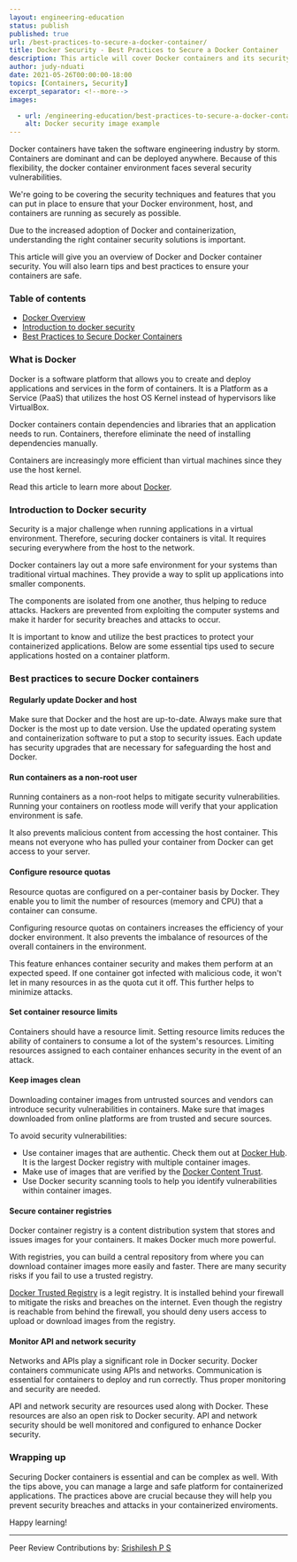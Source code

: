 ```yaml
---
layout: engineering-education
status: publish
published: true
url: /best-practices-to-secure-a-docker-container/
title: Docker Security - Best Practices to Secure a Docker Container
description: This article will cover Docker containers and its security. Docker is a software platform that allows you to create and deploy applications and services in the form of containers. It is a Platform as a Service (PaaS) that utilizes the host OS Kernel instead of hypervisors like VirtualBox.
author: judy-nduati
date: 2021-05-26T00:00:00-18:00
topics: [Containers, Security]
excerpt_separator: <!--more-->
images:

  - url: /engineering-education/best-practices-to-secure-a-docker-container/hero.jpg
    alt: Docker security image example
---
```

Docker containers have taken the software engineering industry by storm. Containers are dominant and can be deployed anywhere. Because of this flexibility, the docker container environment faces several security vulnerabilities.
<!--more-->
We're going to be covering the security techniques and features that you can put in place to ensure that your Docker environment, host, and containers are running as securely as possible.

Due to the increased adoption of Docker and containerization, understanding the right container security solutions is important.

This article will give you an overview of Docker and Docker container security. You will also learn tips and best practices to ensure your containers are safe.

### Table of contents
- [Docker Overview](#what-is-docker)
- [Introduction to docker security](#introduction-to-docker-security)
- [Best Practices to Secure Docker Containers](#best-practices-to-secure-docker-containers)

### What is Docker
Docker is a software platform that allows you to create and deploy applications and services in the form of containers. It is a Platform as a Service (PaaS) that utilizes the host OS Kernel instead of hypervisors like VirtualBox.

Docker containers contain dependencies and libraries that an application needs to run. Containers, therefore eliminate the need of installing dependencies manually.

Containers are increasingly more efficient than virtual machines since they use the host kernel.

Read this article to learn more about [Docker](https://www.section.io/engineering-education/docker-concepts/).

### Introduction to Docker security
Security is a major challenge when running applications in a virtual environment. Therefore, securing docker containers is vital. It requires securing everywhere from the host to the network.

Docker containers lay out a more safe environment for your systems than traditional virtual machines. They provide a way to split up applications into smaller components. 

The components are isolated from one another, thus helping to reduce attacks. Hackers are prevented from exploiting the computer systems and make it harder for security breaches and attacks to occur.

It is important to know and utilize the best practices to protect your containerized applications. Below are some essential tips used to secure applications hosted on a container platform.

### Best practices to secure Docker containers
#### Regularly update Docker and host
Make sure that Docker and the host are up-to-date. Always make sure that Docker is the most up to date version. Use the updated operating system and containerization software to put a stop to security issues. Each update has security upgrades that are necessary for safeguarding the host and Docker.

#### Run containers as a non-root user
Running containers as a non-root helps to mitigate security vulnerabilities. Running your containers on rootless mode will verify that your application environment is safe. 

It also prevents malicious content from accessing the host container. This means not everyone who has pulled your container from Docker can get access to your server.

#### Configure resource quotas
Resource quotas are configured on a per-container basis by Docker. They enable you to limit the number of resources (memory and CPU) that a container can consume.

Configuring resource quotas on containers increases the efficiency of your docker environment. It also prevents the imbalance of resources of the overall containers in the environment.

This feature enhances container security and makes them perform at an expected speed. If one container got infected with malicious code, it won't let in many resources in as the quota cut it off. This further helps to minimize attacks.

#### Set container resource limits
Containers should have a resource limit. Setting resource limits reduces the ability of containers to consume a lot of the system's resources. Limiting resources assigned to each container enhances security in the event of an attack.

#### Keep images clean
Downloading container images from untrusted sources and vendors can introduce security vulnerabilities in containers. Make sure that images downloaded from online platforms are from trusted and secure sources.

To avoid security vulnerabilities:
- Use container images that are authentic. Check them out at [Docker Hub](https://hub.docker.com/). It is the largest Docker registry with multiple container images.
- Make use of images that are verified by the [Docker Content Trust](https://docs.docker.com/engine/security/trust/).
- Use Docker security scanning tools to help you identify vulnerabilities within container images.

#### Secure container registries
Docker container registry is a content distribution system that stores and issues images for your containers. It makes Docker much more powerful.

With registries, you can build a central repository from where you can download container images more easily and faster. There are many security risks if you fail to use a trusted registry.

[Docker Trusted Registry](https://www.docker.com/sites/default/files/Docker%20Trusted%20Registry.pdf) is a legit registry. It is installed behind your firewall to mitigate the risks and breaches on the internet. Even though the registry is reachable from behind the firewall, you should deny users access to upload or download images from the registry.

#### Monitor API and network security
Networks and APIs play a significant role in Docker security. Docker containers communicate using APIs and networks. Communication is essential for containers to deploy and run correctly. Thus proper monitoring and security are needed.

API and network security are resources used along with Docker. These resources are also an open risk to Docker security. API and network security should be well monitored and configured to enhance Docker security.

### Wrapping up
Securing Docker containers is essential and can be complex as well. With the tips above, you can manage a large and safe platform for containerized applications. The practices above are crucial because they will help you prevent security breaches and attacks in your containerized enviroments.

Happy learning!

---
Peer Review Contributions by: [Srishilesh P S](/engineering-education/authors/srishilesh-p-s/)